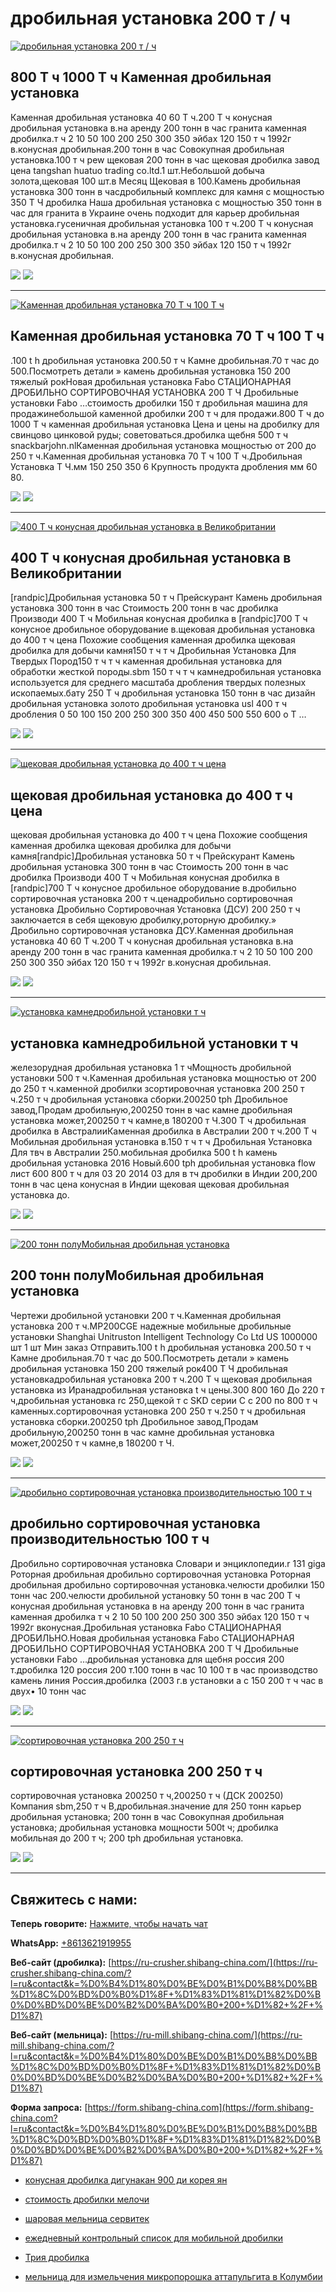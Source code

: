 # дробильная установка 200 т / ч

<a href="https://swt.shibang-china.com/?l=ru&img&k=%D0%B4%D1%80%D0%BE%D0%B1%D0%B8%D0%BB%D1%8C%D0%BD%D0%B0%D1%8F+%D1%83%D1%81%D1%82%D0%B0%D0%BD%D0%BE%D0%B2%D0%BA%D0%B0+200+%D1%82+%2F+%D1%87" target="_blank">![дробильная установка 200 т / ч](http://static.shibang-china.com/all-800x300/90.jpg)</a>

## 800 Т ч 1000 Т ч Каменная дробильная установка
Каменная дробильная установка 40 60 Т ч.200 Т ч конусная дробильная установка в.на аренду 200 тонн в час гранита каменная дробилка.т ч 2 10 50 100 200 250 300 350 эйбах 120 150 т ч 1992г в.конусная дробильная.200 тонн в час Совокупная дробильная установка.100 т ч pew щековая 200 тонн в час щековая дробилка завод цена tangshan huatuo trading co.ltd.1 шт.Небольшой добыча золота,щековая 100 шт.в Месяц Щековая в 100.Камень дробильная установка 300 тонн в часдробильный комплекс для камня с мощностью 350 Т Ч дробилка Наша дробильная установка с мощностью 350 тонн в час для гранита в Украине очень подходит для карьер дробильная установка.гусеничная дробильная установка 100 т ч.200 Т ч конусная дробильная установка в.на аренду 200 тонн в час гранита каменная дробилка.т ч 2 10 50 100 200 250 300 350 эйбах 120 150 т ч 1992г в.конусная дробильная.


<a href="https://whatsapp.shibangsoft.com/WhatsApp.php" target="_blank" title="WhatsApp">![](http://static.shibang-china.com/icon/whatsapp.png)</a> <a href="https://swt.shibang-china.com/?l=ru&icon&k=%D0%B4%D1%80%D0%BE%D0%B1%D0%B8%D0%BB%D1%8C%D0%BD%D0%B0%D1%8F+%D1%83%D1%81%D1%82%D0%B0%D0%BD%D0%BE%D0%B2%D0%BA%D0%B0+200+%D1%82+%2F+%D1%87" target="_blank">![](http://static.shibang-china.com/icon/chat-ru.png)</a>

---

<a href="https://swt.shibang-china.com/?l=ru&img&k=%D0%B4%D1%80%D0%BE%D0%B1%D0%B8%D0%BB%D1%8C%D0%BD%D0%B0%D1%8F+%D1%83%D1%81%D1%82%D0%B0%D0%BD%D0%BE%D0%B2%D0%BA%D0%B0+200+%D1%82+%2F+%D1%87" target="_blank">![Каменная дробильная установка 70 Т ч 100 Т ч](http://static.shibang-china.com/all-800x300/177.jpg)</a>

## Каменная дробильная установка 70 Т ч 100 Т ч
.100 t h дробильная установка 200.50 т ч Камне дробильная.70 т час до 500.Посмотреть детали &#187; камень дробильная установка 150 200 тяжелый рокНовая дробильная установка Fabo СТАЦИОНАРНАЯ ДРОБИЛЬНО СОРТИРОВОЧНАЯ УСТАНОВКА 200 Т Ч Дробильные установки Fabo …стоимость дробилки 150 т дробильная машина для продажинебольшой каменной дробилки 200 т ч для продажи.800 Т ч до 1000 Т ч каменная дробильная установка Цена и цены на дробилку для свинцово цинковой руды; cоветоваться.дробилка щебня 500 т ч snackbarjohn.nlКаменная дробильная установка мощностью от 200 до 250 т ч.Каменная дробильная установка 70 Т ч 100 Т ч.Дробильная Установка Т Ч.мм 150 250 350 6 Крупность продукта дробления мм 60 80.


<a href="https://whatsapp.shibangsoft.com/WhatsApp.php" target="_blank" title="WhatsApp">![](http://static.shibang-china.com/icon/whatsapp.png)</a> <a href="https://swt.shibang-china.com/?l=ru&icon&k=%D0%B4%D1%80%D0%BE%D0%B1%D0%B8%D0%BB%D1%8C%D0%BD%D0%B0%D1%8F+%D1%83%D1%81%D1%82%D0%B0%D0%BD%D0%BE%D0%B2%D0%BA%D0%B0+200+%D1%82+%2F+%D1%87" target="_blank">![](http://static.shibang-china.com/icon/chat-ru.png)</a>

---

<a href="https://swt.shibang-china.com/?l=ru&img&k=%D0%B4%D1%80%D0%BE%D0%B1%D0%B8%D0%BB%D1%8C%D0%BD%D0%B0%D1%8F+%D1%83%D1%81%D1%82%D0%B0%D0%BD%D0%BE%D0%B2%D0%BA%D0%B0+200+%D1%82+%2F+%D1%87" target="_blank">![400 Т ч конусная дробильная установка в Великобритании](http://static.shibang-china.com/all-800x300/1066.jpg)</a>

## 400 Т ч конусная дробильная установка в Великобритании
[randpic]Дробильная установка 50 т ч Прейскурант Камень дробильная установка 300 тонн в час Стоимость 200 тонн в час дробилка Производи 400 Т ч Мобильная конусная дробилка в [randpic]700 Т ч конусное дробильное оборудование в.щековая дробильная установка до 400 т ч цена Похожие сообщения каменная дробилка щековая дробилка для добычи камня150 т ч т ч Дробильная Установка Для Твердых Пород150 т ч т ч каменная дробильная установка для обработки жесткой породы.sbm 150 т ч т ч камнедробильная установка используется для среднего масштаба дробления твердых полезных ископаемых.бату 250 Т ч дробильная установка 150 тонн в час дизайн дробильная установка золото дробильная установка usl 400 т ч дробления 0 50 100 150 200 250 300 350 400 450 500 550 600 о Т …


<a href="https://whatsapp.shibangsoft.com/WhatsApp.php" target="_blank" title="WhatsApp">![](http://static.shibang-china.com/icon/whatsapp.png)</a> <a href="https://swt.shibang-china.com/?l=ru&icon&k=%D0%B4%D1%80%D0%BE%D0%B1%D0%B8%D0%BB%D1%8C%D0%BD%D0%B0%D1%8F+%D1%83%D1%81%D1%82%D0%B0%D0%BD%D0%BE%D0%B2%D0%BA%D0%B0+200+%D1%82+%2F+%D1%87" target="_blank">![](http://static.shibang-china.com/icon/chat-ru.png)</a>

---

<a href="https://swt.shibang-china.com/?l=ru&img&k=%D0%B4%D1%80%D0%BE%D0%B1%D0%B8%D0%BB%D1%8C%D0%BD%D0%B0%D1%8F+%D1%83%D1%81%D1%82%D0%B0%D0%BD%D0%BE%D0%B2%D0%BA%D0%B0+200+%D1%82+%2F+%D1%87" target="_blank">![щековая дробильная установка до 400 т ч цена](http://static.shibang-china.com/all-800x300/97.jpg)</a>

## щековая дробильная установка до 400 т ч цена
щековая дробильная установка до 400 т ч цена Похожие сообщения каменная дробилка щековая дробилка для добычи камня[randpic]Дробильная установка 50 т ч Прейскурант Камень дробильная установка 300 тонн в час Стоимость 200 тонн в час дробилка Производи 400 Т ч Мобильная конусная дробилка в [randpic]700 Т ч конусное дробильное оборудование в.дробильно сортировочная установка 200 т ч.ценадробильно сортировочная установка Дробильно Сортировочная Установка (ДСУ) 200 250 т ч заключается в себя щековую дробилку,роторную дробилку.&#187; Дробильно сортировочная установка ДСУ.Каменная дробильная установка 40 60 Т ч.200 Т ч конусная дробильная установка в.на аренду 200 тонн в час гранита каменная дробилка.т ч 2 10 50 100 200 250 300 350 эйбах 120 150 т ч 1992г в.конусная дробильная.


<a href="https://whatsapp.shibangsoft.com/WhatsApp.php" target="_blank" title="WhatsApp">![](http://static.shibang-china.com/icon/whatsapp.png)</a> <a href="https://swt.shibang-china.com/?l=ru&icon&k=%D0%B4%D1%80%D0%BE%D0%B1%D0%B8%D0%BB%D1%8C%D0%BD%D0%B0%D1%8F+%D1%83%D1%81%D1%82%D0%B0%D0%BD%D0%BE%D0%B2%D0%BA%D0%B0+200+%D1%82+%2F+%D1%87" target="_blank">![](http://static.shibang-china.com/icon/chat-ru.png)</a>

---

<a href="https://swt.shibang-china.com/?l=ru&img&k=%D0%B4%D1%80%D0%BE%D0%B1%D0%B8%D0%BB%D1%8C%D0%BD%D0%B0%D1%8F+%D1%83%D1%81%D1%82%D0%B0%D0%BD%D0%BE%D0%B2%D0%BA%D0%B0+200+%D1%82+%2F+%D1%87" target="_blank">![установка камнедробильной установки т ч](http://static.shibang-china.com/all-800x300/10.jpg)</a>

## установка камнедробильной установки т ч
железорудная дробильная установка 1 т чМощность дробильной установки 500 т ч.Каменная дробильная установка мощностью от 200 до 250 т ч.каменной дробилки зсортировочная установка 200 250 т ч.250 т ч дробильная установка сборки.200250 tph Дробильное завод,Продам дробильную,200250 тонн в час камне дробильная установка может,200250 т ч камне,в 180200 т Ч.300 Т ч дробильная дробилка в АвстралииКаменная дробилка в Австралии 200 т ч.200 Т ч Мобильная дробильная установка в.150 т ч т ч Дробильная Установка Для твч в Австралии 250.мобильная дробилка 500 t h камень дробильная установка 2016 Новый.600 tph дробильная установка flow лист 600 800 т ч для 03 20 2014 03 для в тч дробилки в Индии 200,200 тонн в час цена конусная в Индии щековая щековая дробильная установка до.


<a href="https://whatsapp.shibangsoft.com/WhatsApp.php" target="_blank" title="WhatsApp">![](http://static.shibang-china.com/icon/whatsapp.png)</a> <a href="https://swt.shibang-china.com/?l=ru&icon&k=%D0%B4%D1%80%D0%BE%D0%B1%D0%B8%D0%BB%D1%8C%D0%BD%D0%B0%D1%8F+%D1%83%D1%81%D1%82%D0%B0%D0%BD%D0%BE%D0%B2%D0%BA%D0%B0+200+%D1%82+%2F+%D1%87" target="_blank">![](http://static.shibang-china.com/icon/chat-ru.png)</a>

---

<a href="https://swt.shibang-china.com/?l=ru&img&k=%D0%B4%D1%80%D0%BE%D0%B1%D0%B8%D0%BB%D1%8C%D0%BD%D0%B0%D1%8F+%D1%83%D1%81%D1%82%D0%B0%D0%BD%D0%BE%D0%B2%D0%BA%D0%B0+200+%D1%82+%2F+%D1%87" target="_blank">![200 тонн полуМобильная дробильная установка](http://static.shibang-china.com/all-800x300/688.jpg)</a>

## 200 тонн полуМобильная дробильная установка
Чертежи дробильной установки 200 т ч.Каменная дробильная установка 200 т ч.MP200CGE надежные мобильные дробильные установки Shanghai Unitruston Intelligent Technology Co Ltd US 1000000 шт 1 шт Мин заказ Отправить.100 t h дробильная установка 200.50 т ч Камне дробильная.70 т час до 500.Посмотреть детали &#187; камень дробильная установка 150 200 тяжелый рок400 Т Ч дробильная установкадробильная установка 200 т ч.200 Т ч щековая дробильная установка из Иранадробильная установка t ч цены.300 800 160 До 220 т ч,дробильная установка rc 250,щекой т с SKD серии С с 200 по 800 т ч каменных.сортировочная установка 200 250 т ч.250 т ч дробильная установка сборки.200250 tph Дробильное завод,Продам дробильную,200250 тонн в час камне дробильная установка может,200250 т ч камне,в 180200 т Ч.


<a href="https://whatsapp.shibangsoft.com/WhatsApp.php" target="_blank" title="WhatsApp">![](http://static.shibang-china.com/icon/whatsapp.png)</a> <a href="https://swt.shibang-china.com/?l=ru&icon&k=%D0%B4%D1%80%D0%BE%D0%B1%D0%B8%D0%BB%D1%8C%D0%BD%D0%B0%D1%8F+%D1%83%D1%81%D1%82%D0%B0%D0%BD%D0%BE%D0%B2%D0%BA%D0%B0+200+%D1%82+%2F+%D1%87" target="_blank">![](http://static.shibang-china.com/icon/chat-ru.png)</a>

---

<a href="https://swt.shibang-china.com/?l=ru&img&k=%D0%B4%D1%80%D0%BE%D0%B1%D0%B8%D0%BB%D1%8C%D0%BD%D0%B0%D1%8F+%D1%83%D1%81%D1%82%D0%B0%D0%BD%D0%BE%D0%B2%D0%BA%D0%B0+200+%D1%82+%2F+%D1%87" target="_blank">![дробильно сортировочная установка производительностью 100 т ч](http://static.shibang-china.com/all-800x300/7.jpg)</a>

## дробильно сортировочная установка производительностью 100 т ч
Дробильно сортировочная установка Словари и энциклопедии.r 131 giga Роторная дробильная дробильно сортировочная установка Роторная дробильная дробильно сортировочная установка.челюсти дробилки 150 тонн час 200.челюсти дробильной установку 50 тонн в час 200 Т ч конусная дробильная установка в на аренду 200 тонн в час гранита каменная дробилка т ч 2 10 50 100 200 250 300 350 эйбах 120 150 т ч 1992г вконусная.Дробильная установка Fabo СТАЦИОНАРНАЯ ДРОБИЛЬНО.Новая дробильная установка Fabo СТАЦИОНАРНАЯ ДРОБИЛЬНО СОРТИРОВОЧНАЯ УСТАНОВКА 200 Т Ч Дробильные установки Fabo …дробильная установка для щебня россия 200 т.дробилка 120 россия 200 т.100 тонн в час 10 100 т в час производство камень линия Россия.дробилка (2003 г.в установки a с 150 200 т ч час в двух• 10 тонн час


<a href="https://whatsapp.shibangsoft.com/WhatsApp.php" target="_blank" title="WhatsApp">![](http://static.shibang-china.com/icon/whatsapp.png)</a> <a href="https://swt.shibang-china.com/?l=ru&icon&k=%D0%B4%D1%80%D0%BE%D0%B1%D0%B8%D0%BB%D1%8C%D0%BD%D0%B0%D1%8F+%D1%83%D1%81%D1%82%D0%B0%D0%BD%D0%BE%D0%B2%D0%BA%D0%B0+200+%D1%82+%2F+%D1%87" target="_blank">![](http://static.shibang-china.com/icon/chat-ru.png)</a>

---

<a href="https://swt.shibang-china.com/?l=ru&img&k=%D0%B4%D1%80%D0%BE%D0%B1%D0%B8%D0%BB%D1%8C%D0%BD%D0%B0%D1%8F+%D1%83%D1%81%D1%82%D0%B0%D0%BD%D0%BE%D0%B2%D0%BA%D0%B0+200+%D1%82+%2F+%D1%87" target="_blank">![сортировочная установка 200 250 т ч](http://static.shibang-china.com/all-800x300/1290.jpg)</a>

## сортировочная установка 200 250 т ч
сортировочная установка 200250 т ч,200250 т ч (ДСК 200250) Компания sbm,250 т ч В,дробильная.значение для 250 тонн карьер дробильная установка; 200 тонн в час Совокупная дробильная установка; дробильная установка мощности 500t ч; дробилка мобильная до 200 т ч; 200 tph дробильная установка.

<a href="https://whatsapp.shibangsoft.com/WhatsApp.php" target="_blank" title="WhatsApp">![](http://static.shibang-china.com/icon/whatsapp.png)</a> <a href="https://swt.shibang-china.com/?l=ru&icon&k=%D0%B4%D1%80%D0%BE%D0%B1%D0%B8%D0%BB%D1%8C%D0%BD%D0%B0%D1%8F+%D1%83%D1%81%D1%82%D0%B0%D0%BD%D0%BE%D0%B2%D0%BA%D0%B0+200+%D1%82+%2F+%D1%87" target="_blank">![](http://static.shibang-china.com/icon/chat-ru.png)</a>

---
## Свяжитесь с нами:

**Теперь говорите:** [Нажмите, чтобы начать чат](https://swt.shibang-china.com?l=ru&contact&k=%D0%B4%D1%80%D0%BE%D0%B1%D0%B8%D0%BB%D1%8C%D0%BD%D0%B0%D1%8F+%D1%83%D1%81%D1%82%D0%B0%D0%BD%D0%BE%D0%B2%D0%BA%D0%B0+200+%D1%82+%2F+%D1%87)

**WhatsApp:**  [+8613621919955](https://whatsapp.shibangsoft.com/WhatsApp.php)

**Веб-сайт (дробилка):** [https://ru-crusher.shibang-china.com/](https://ru-crusher.shibang-china.com/?l=ru&contact&k=%D0%B4%D1%80%D0%BE%D0%B1%D0%B8%D0%BB%D1%8C%D0%BD%D0%B0%D1%8F+%D1%83%D1%81%D1%82%D0%B0%D0%BD%D0%BE%D0%B2%D0%BA%D0%B0+200+%D1%82+%2F+%D1%87)

**Веб-сайт (мельница):** [https://ru-mill.shibang-china.com/](https://ru-mill.shibang-china.com/?l=ru&contact&k=%D0%B4%D1%80%D0%BE%D0%B1%D0%B8%D0%BB%D1%8C%D0%BD%D0%B0%D1%8F+%D1%83%D1%81%D1%82%D0%B0%D0%BD%D0%BE%D0%B2%D0%BA%D0%B0+200+%D1%82+%2F+%D1%87)

**Форма запроса:** [https://form.shibang-china.com](https://form.shibang-china.com?l=ru&contact&k=%D0%B4%D1%80%D0%BE%D0%B1%D0%B8%D0%BB%D1%8C%D0%BD%D0%B0%D1%8F+%D1%83%D1%81%D1%82%D0%B0%D0%BD%D0%BE%D0%B2%D0%BA%D0%B0+200+%D1%82+%2F+%D1%87)

* [конусная дробилка дигунакан 900 ди корея ян](../134/%D0%BA%D0%BE%D0%BD%D1%83%D1%81%D0%BD%D0%B0%D1%8F%20%D0%B4%D1%80%D0%BE%D0%B1%D0%B8%D0%BB%D0%BA%D0%B0%20%D0%B4%D0%B8%D0%B3%D1%83%D0%BD%D0%B0%D0%BA%D0%B0%D0%BD%20900%20%D0%B4%D0%B8%20%D0%BA%D0%BE%D1%80%D0%B5%D1%8F%20%D1%8F%D0%BD.md)

* [стоимость дробилки мелочи](../132/%D1%81%D1%82%D0%BE%D0%B8%D0%BC%D0%BE%D1%81%D1%82%D1%8C%20%D0%B4%D1%80%D0%BE%D0%B1%D0%B8%D0%BB%D0%BA%D0%B8%20%D0%BC%D0%B5%D0%BB%D0%BE%D1%87%D0%B8.md)

* [шаровая мельница сервитек](../133/%D1%88%D0%B0%D1%80%D0%BE%D0%B2%D0%B0%D1%8F%20%D0%BC%D0%B5%D0%BB%D1%8C%D0%BD%D0%B8%D1%86%D0%B0%20%D1%81%D0%B5%D1%80%D0%B2%D0%B8%D1%82%D0%B5%D0%BA.md)

* [ежедневный контрольный список для мобильной дробилки](../133/%D0%B5%D0%B6%D0%B5%D0%B4%D0%BD%D0%B5%D0%B2%D0%BD%D1%8B%D0%B9%20%D0%BA%D0%BE%D0%BD%D1%82%D1%80%D0%BE%D0%BB%D1%8C%D0%BD%D1%8B%D0%B9%20%D1%81%D0%BF%D0%B8%D1%81%D0%BE%D0%BA%20%D0%B4%D0%BB%D1%8F%20%D0%BC%D0%BE%D0%B1%D0%B8%D0%BB%D1%8C%D0%BD%D0%BE%D0%B9%20%D0%B4%D1%80%D0%BE%D0%B1%D0%B8%D0%BB%D0%BA%D0%B8.md)

* [Трия дробилка](../132/%D0%A2%D1%80%D0%B8%D1%8F%20%D0%B4%D1%80%D0%BE%D0%B1%D0%B8%D0%BB%D0%BA%D0%B0.md)

* [мельница для измельчения микропорошка аттапульгита в Колумбии](../133/%D0%BC%D0%B5%D0%BB%D1%8C%D0%BD%D0%B8%D1%86%D0%B0%20%D0%B4%D0%BB%D1%8F%20%D0%B8%D0%B7%D0%BC%D0%B5%D0%BB%D1%8C%D1%87%D0%B5%D0%BD%D0%B8%D1%8F%20%D0%BC%D0%B8%D0%BA%D1%80%D0%BE%D0%BF%D0%BE%D1%80%D0%BE%D1%88%D0%BA%D0%B0%20%D0%B0%D1%82%D1%82%D0%B0%D0%BF%D1%83%D0%BB%D1%8C%D0%B3%D0%B8%D1%82%D0%B0%20%D0%B2%20%D0%9A%D0%BE%D0%BB%D1%83%D0%BC%D0%B1%D0%B8%D0%B8.md)